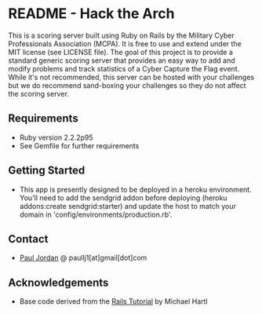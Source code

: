 README - Hack the Arch
======================

This is a scoring server built using Ruby on Rails by the Military Cyber Professionals Association (MCPA).  It is free to use and extend under the MIT license (see LICENSE file).  The goal of this project is to provide a standard generic scoring server that provides an easy way to add and modify problems and track statistics of a Cyber Capture the Flag event.  While it's not recommended, this server can be hosted with your challenges but we do recommend sand-boxing your challenges so they do not affect the scoring server.

Requirements
------------
* Ruby version 2.2.2p95
* See Gemfile for further requirements

Getting Started
---------------
* This app is presently designed to be deployed in a heroku environment.  You'll need to add the sendgrid addon before deploying (heroku addons:create sendgrid:starter) and update the host to match your domain in 'config/environments/production.rb'.

Contact
-------
* [Paul Jordan](http://paullj1.com) @ paullj1[at]gmail[dot]com

Acknowledgements
----------------
* Base code derived from the [Rails Tutorial](http://railstutorial.org) by Michael Hartl
